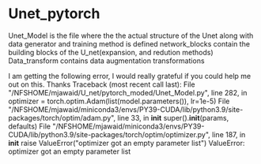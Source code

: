 # Unet_pytorch
Unet_Model is the file where the the actual structure of the Unet along with data generator and training method is defined
network_blocks contain the building blocks of the U_net(expansion, and redution methods)
Data_transform contains data augmentation transformations

I am getting the following error, I would really grateful if you could help me out on this. Thanks
Traceback (most recent call last):
  File "/NFSHOME/mjawaid/U_net/pytorch_moded/Unet_Model.py", line 282, in <module>
    optimizer = torch.optim.Adam(list(model.parameters()), lr=1e-5)
  File "/NFSHOME/mjawaid/miniconda3/envs/PY39-CUDA/lib/python3.9/site-packages/torch/optim/adam.py", line 33, in __init__
    super().__init__(params, defaults)
  File "/NFSHOME/mjawaid/miniconda3/envs/PY39-CUDA/lib/python3.9/site-packages/torch/optim/optimizer.py", line 187, in __init__
    raise ValueError("optimizer got an empty parameter list")
ValueError: optimizer got an empty parameter list
